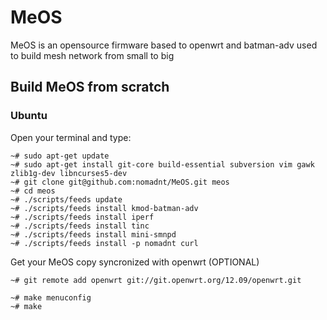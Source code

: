 MeOS
====

MeOS is an opensource firmware based to openwrt and batman-adv used to build mesh network from small to big

## Build MeOS from scratch

### Ubuntu

Open your terminal and type:

```
~# sudo apt-get update
~# sudo apt-get install git-core build-essential subversion vim gawk zlib1g-dev libncurses5-dev
~# git clone git@github.com:nomadnt/MeOS.git meos
~# cd meos
~# ./scripts/feeds update
~# ./scripts/feeds install kmod-batman-adv
~# ./scripts/feeds install iperf
~# ./scripts/feeds install tinc
~# ./scripts/feeds install mini-smnpd
~# ./scripts/feeds install -p nomadnt curl
```

Get your MeOS copy syncronized with openwrt (OPTIONAL)
```
~# git remote add openwrt git://git.openwrt.org/12.09/openwrt.git
```

```
~# make menuconfig
~# make
```
